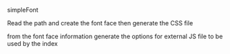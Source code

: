 simpleFont

Read the path and create the font face
then generate the CSS file 

from the font face information generate the options for external JS file to be used by the index